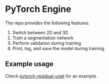 # PyTorch Engine

The repo provides the following features:

1. Switch between 2D and 3D 
2. Train a segmentation network
3. Perform validation during training
4. Print, log, and save the model during training

## Example usage

Check [pytorch-residual-unet](https://gitlab.com/shan-pytorch-nets/pytorch-residual-unet.git) for an example.
